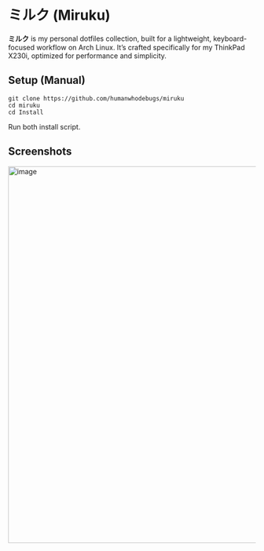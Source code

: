 # ミルク (Miruku)

**ミルク** is my personal dotfiles collection, built for a lightweight, keyboard-focused workflow on Arch Linux. It’s crafted specifically for my ThinkPad X230i, optimized for performance and simplicity.

## Setup (Manual)

```
git clone https://github.com/humanwhodebugs/miruku
cd miruku
cd Install
```

Run both install script.

## Screenshots

<img width="1366" height="768" alt="image" src="https://github.com/user-attachments/assets/c05dce5a-eb97-4086-b273-9f9e2390bac3" />
